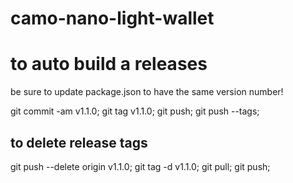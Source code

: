 # camo-nano-light-wallet

# to auto build a releases

be sure to update package.json to have the same version number!

  git commit -am v1.1.0;
  git tag v1.1.0;
  git push;
  git push --tags;

## to delete release tags
  git push --delete origin v1.1.0;
  git tag -d v1.1.0;
  git pull;
  git push;
